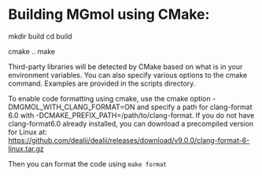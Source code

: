 Building MGmol using CMake:
==========================

mkdir build
cd build

cmake ..
make

Third-party libraries will be detected by CMake based on what is in your
environment variables. You can also specify various options to the cmake
command. Examples are provided in the scripts directory.

To enable code formatting using cmake, use the cmake option
-DMGMOL_WITH_CLANG_FORMAT=ON and specify a path for clang-format 6.0
with -DCMAKE_PREFIX_PATH=/path/to/clang-format.
If you do not have clang-format6.0 already installed, you can download a
precompiled version for Linux at:
https://github.com/dealii/dealii/releases/download/v9.0.0/clang-format-6-linux.tar.gz

Then you can format the code using `make format`
